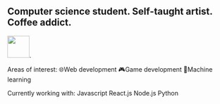 ## Computer science student. Self-taught artist. Coffee addict.

[<img src="https://upload.wikimedia.org/wikipedia/commons/thumb/c/ca/LinkedIn_logo_initials.png/768px-LinkedIn_logo_initials.png" width="50" height="50">](https://www.linkedin.com/in/callista-aura-vanya/).

Areas of interest:
🌐Web development
🎮Game development
🔢Machine learning

Currently working with:
Javascript
React.js
Node.js
Python

<!--
**callraV/callraV** is a ✨ _special_ ✨ repository because its `README.md` (this file) appears on your GitHub profile.

Here are some ideas to get you started:

- 🔭 I’m currently working on ...
- 🌱 I’m currently learning ...
- 👯 I’m looking to collaborate on ...
- 🤔 I’m looking for help with ...
- 💬 Ask me about ...
- 📫 How to reach me: ...
- 😄 Pronouns: ...
- ⚡ Fun fact: ...
-->
